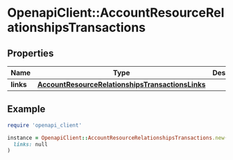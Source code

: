 # OpenapiClient::AccountResourceRelationshipsTransactions

## Properties

| Name | Type | Description | Notes |
| ---- | ---- | ----------- | ----- |
| **links** | [**AccountResourceRelationshipsTransactionsLinks**](AccountResourceRelationshipsTransactionsLinks.md) |  | [optional] |

## Example

```ruby
require 'openapi_client'

instance = OpenapiClient::AccountResourceRelationshipsTransactions.new(
  links: null
)
```

